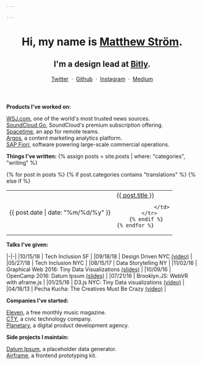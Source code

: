 ```yaml
---

---
```


<header class="l--mar-btm-m h-card">
<h1 class="t--size-xl t--family-serif t--leading-small t--tracking-tight t--weight-bold">
Hi, my name is <a href="https://matthewstrom.com" class="u-url" rel="me">Matthew Ström</a>.
</h1>
<h2 class="t--size-l t--tracking-tight t--family-serif">
I'm a design lead at <a href="https://bit.ly" target="_blank">Bitly</a>.</h2>

<div class="l--mar-top-s">
<a href="https://twitter.com/ilikescience" rel="me" target="_blank">Twitter</a>
<span>&nbsp;·&nbsp;</span>
<a href="https://github.com/ilikescience" rel="me" target="_blank">Github</a>
<span>&nbsp;·&nbsp;</span>
<a href="https://instagram.com/ilikescience" rel="me" target="_blank">Instagram</a>
<span>&nbsp;·&nbsp;</span>
<a href="https://medium.com/@ilikescience" rel="me" target="_blank">Medium</a>
</div>
</header>

**Products I've worked on:**

[WSJ.com](https://wsj.com), one of the world's most trusted news sources.  
[SoundCloud Go](https://soundcloud.com/go), SoundCloud's premium subscription offering.  
[Spacetime](/projects/spacetime), an app for remote teams.  
[Argos](/projects/argos), a content marketing analytics platform.  
[SAP Fiori](/projects/sap), software powering large-scale commercial operations.  

**Things I've written:**
{% assign posts = site.posts | where: "categories", "writing" %}

<table class="posts-table">
    {% for post in posts %}
        {% if post.categories contains "translations" %}
        {% else if %}
            <tr>
                <td>
                    <span class="c--gray l--mar-right-s t--numbers-tabular">{{ post.date | date: "%m/%d/%y" }}</span>
                </td>
                <td>
                    <a href="{{ post.url }}"> {{ post.title }} </a>

                </td>
            </tr>
        {% endif %}
    {% endfor %}
</table>

**Talks I've given:**

|-|-|
|<span class="c--gray l--mar-right-s t--numbers-tabular">10/15/18</span> | Tech Inclusion SF |
|<span class="c--gray l--mar-right-s t--numbers-tabular">09/18/18</span> | Design Driven NYC [(video)](https://www.youtube.com/watch?v=Av8GXFcqOqc) |
|<span class="c--gray l--mar-right-s t--numbers-tabular">05/27/18</span> | Tech Inclusion NYC |
|<span class="c--gray l--mar-right-s t--numbers-tabular">08/15/17</span> | Data Storytelling NY |
|<span class="c--gray l--mar-right-s t--numbers-tabular">11/02/16</span> | Graphical Web 2016: Tiny Data Visualizations [(slides)](slides.com/matthewstrom/tinycharts) |
|<span class="c--gray l--mar-right-s t--numbers-tabular">10/09/16</span> | OpenCamp 2016: Datum Ipsum [(slides)](http://slides.com/matthewstrom/datumipsum) |
|<span class="c--gray l--mar-right-s t--numbers-tabular">07/21/16</span> | Brooklyn.JS: WebVR with aframe.js |
|<span class="c--gray l--mar-right-s t--numbers-tabular">01/25/16</span> | D3.js NYC: Tiny Data visualizations [(video)](https://www.youtube.com/watch?v=Gtlb8VIszrU) |
|<span class="c--gray l--mar-right-s t--numbers-tabular">04/18/13</span> | Pecha Kucha: The Creatives Must Be Crazy [(video)](https://www.youtube.com/watch?v=xpb_0Tadu6g) |

**Companies I've started:**

[Eleven](/companies/eleven), a free monthly music magazine.<br/>
[CTY](/companies/cty), a civic technology company.<br/>
[Planetary](https://planetary.io), a digital product development agency.<br/>

**Side projects I maintain:**

[Datum Ipsum](http://datumipsum.com), a placeholder data generator.<br/>
[Airframe](https://planetary.github.io/airframe), a frontend prototyping kit.<br/>
